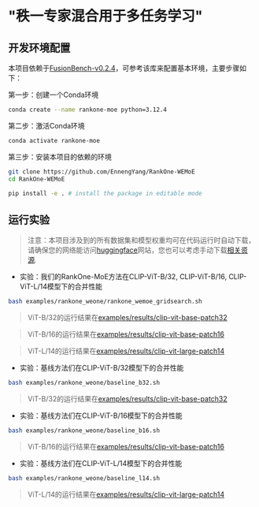 # "秩一专家混合用于多任务学习"

## 开发环境配置
本项目依赖于[FusionBench-v0.2.4](https://github.com/tanganke/fusion_bench)，可参考该库来配置基本环境，主要步骤如下：

第一步：创建一个Conda环境
```bash
conda create --name rankone-moe python=3.12.4
```

第二步：激活Conda环境
```bash
conda activate rankone-moe
```

第三步：安装本项目的依赖的环境
```bash
git clone https://github.com/EnnengYang/RankOne-WEMoE
cd RankOne-WEMoE

pip install -e . # install the package in editable mode
```


## 运行实验

> 注意：本项目涉及到的所有数据集和模型权重均可在代码运行时自动下载，请确保您的网络能访问[huggingface](https://huggingface.co/)网站，您也可以考虑手动下载[相关资源](https://huggingface.co/tanganke).


- 实验：我们的RankOne-MoE方法在CLIP-ViT-B/32, CLIP-ViT-B/16, CLIP-ViT-L/14模型下的合并性能
```bash
bash examples/rankone_weone/rankone_wemoe_gridsearch.sh
```
> ViT-B/32的运行结果在[examples/results/clip-vit-base-patch32](https://github.com/EnnengYang/RankOne-MoE/tree/main/examples/results/clip-vit-base-patch32)

> ViT-B/16的运行结果在[examples/results/clip-vit-base-patch16](https://github.com/EnnengYang/RankOne-MoE/tree/main/examples/results/clip-vit-base-patch16)

> ViT-L/14的运行结果在[examples/results/clip-vit-large-patch14](https://github.com/EnnengYang/RankOne-MoE/tree/main/examples/results/clip-vit-large-patch14)

- 实验：基线方法们在CLIP-ViT-B/32模型下的合并性能
```bash
bash examples/rankone_weone/baseline_b32.sh
```
> ViT-B/32的运行结果在[examples/results/clip-vit-base-patch32](https://github.com/EnnengYang/RankOne-MoE/tree/main/examples/results/clip-vit-base-patch32)

- 实验：基线方法们在CLIP-ViT-B/16模型下的合并性能
```bash
bash examples/rankone_weone/baseline_b16.sh
```
>  ViT-B/16的运行结果在[examples/results/clip-vit-base-patch16](https://github.com/EnnengYang/RankOne-MoE/tree/main/examples/results/clip-vit-base-patch16)

- 实验：基线方法们在CLIP-ViT-L/14模型下的合并性能
```bash
bash examples/rankone_weone/baseline_l14.sh
```
> ViT-L/14的运行结果在[examples/results/clip-vit-large-patch14](https://github.com/EnnengYang/RankOne-MoE/tree/main/examples/results/clip-vit-large-patch14)
